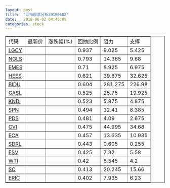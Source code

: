 ```yaml
---
layout: post
title:  "回抽股票分析20180602"
date:   2018-06-02 04:46:09
categories: stock
---
```

<script type="text/javascript">
var stockList = []
stockList.push('gb_lgcy');
stockList.push('gb_ngls');
stockList.push('gb_emes');
stockList.push('gb_hees');
stockList.push('gb_bidu');
stockList.push('gb_gasl');
stockList.push('gb_kndi');
stockList.push('gb_spn');
stockList.push('gb_pds');
stockList.push('gb_cvi');
stockList.push('gb_eca');
stockList.push('gb_sdrl');
stockList.push('gb_esv');
stockList.push('gb_wti');
stockList.push('gb_sc');
stockList.push('gb_eric');
</script>
<table border="1">
 <tr>
 <td>代码</td>
 <td>最新价</td>
 <td>涨跌幅(%)</td>
 <td>回抽比例</td>
 <td>阻力</td>
 <td>支撑</td>
</tr>
  <tr id="lgcy">
  <td><a href="http://stock.finance.sina.com.cn/usstock/quotes/LGCY.html" target="_blank">LGCY</a></td><td></td><td></td><td>0.937</td><td>9.025</td><td>5.425</td></tr>
  <tr id="ngls">
  <td><a href="http://stock.finance.sina.com.cn/usstock/quotes/NGLS.html" target="_blank">NGLS</a></td><td></td><td></td><td>0.793</td><td>14.365</td><td>9.68</td></tr>
  <tr id="emes">
  <td><a href="http://stock.finance.sina.com.cn/usstock/quotes/EMES.html" target="_blank">EMES</a></td><td></td><td></td><td>0.71</td><td>8.925</td><td>6.975</td></tr>
  <tr id="hees">
  <td><a href="http://stock.finance.sina.com.cn/usstock/quotes/HEES.html" target="_blank">HEES</a></td><td></td><td></td><td>0.621</td><td>39.875</td><td>32.625</td></tr>
  <tr id="bidu">
  <td><a href="http://stock.finance.sina.com.cn/usstock/quotes/BIDU.html" target="_blank">BIDU</a></td><td></td><td></td><td>0.604</td><td>281.275</td><td>226.98</td></tr>
  <tr id="gasl">
  <td><a href="http://stock.finance.sina.com.cn/usstock/quotes/GASL.html" target="_blank">GASL</a></td><td></td><td></td><td>0.525</td><td>25.75</td><td>19.925</td></tr>
  <tr id="kndi">
  <td><a href="http://stock.finance.sina.com.cn/usstock/quotes/KNDI.html" target="_blank">KNDI</a></td><td></td><td></td><td>0.523</td><td>5.975</td><td>4.875</td></tr>
  <tr id="spn">
  <td><a href="http://stock.finance.sina.com.cn/usstock/quotes/SPN.html" target="_blank">SPN</a></td><td></td><td></td><td>0.494</td><td>12.41</td><td>8.385</td></tr>
  <tr id="pds">
  <td><a href="http://stock.finance.sina.com.cn/usstock/quotes/PDS.html" target="_blank">PDS</a></td><td></td><td></td><td>0.481</td><td>4.09</td><td>2.675</td></tr>
  <tr id="cvi">
  <td><a href="http://stock.finance.sina.com.cn/usstock/quotes/CVI.html" target="_blank">CVI</a></td><td></td><td></td><td>0.475</td><td>44.995</td><td>34.68</td></tr>
  <tr id="eca">
  <td><a href="http://stock.finance.sina.com.cn/usstock/quotes/ECA.html" target="_blank">ECA</a></td><td></td><td></td><td>0.457</td><td>13.635</td><td>10.935</td></tr>
  <tr id="sdrl">
  <td><a href="http://stock.finance.sina.com.cn/usstock/quotes/SDRL.html" target="_blank">SDRL</a></td><td></td><td></td><td>0.443</td><td>0.605</td><td>0.255</td></tr>
  <tr id="esv">
  <td><a href="http://stock.finance.sina.com.cn/usstock/quotes/ESV.html" target="_blank">ESV</a></td><td></td><td></td><td>0.425</td><td>7.32</td><td>5.58</td></tr>
  <tr id="wti">
  <td><a href="http://stock.finance.sina.com.cn/usstock/quotes/WTI.html" target="_blank">WTI</a></td><td></td><td></td><td>0.42</td><td>8.545</td><td>4.2</td></tr>
  <tr id="sc">
  <td><a href="http://stock.finance.sina.com.cn/usstock/quotes/SC.html" target="_blank">SC</a></td><td></td><td></td><td>0.413</td><td>20.245</td><td>15.66</td></tr>
  <tr id="eric">
  <td><a href="http://stock.finance.sina.com.cn/usstock/quotes/ERIC.html" target="_blank">ERIC</a></td><td></td><td></td><td>0.402</td><td>7.935</td><td>6.23</td></tr>
</table>
